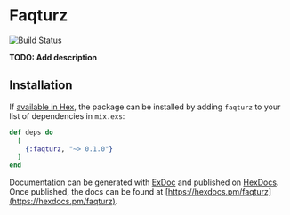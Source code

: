 # Faqturz

[![Build Status](https://travis-ci.org/goozzik/faqturz.svg?branch=master)](https://travis-ci.org/goozzik/faqturz)

**TODO: Add description**

## Installation

If [available in Hex](https://hex.pm/docs/publish), the package can be installed
by adding `faqturz` to your list of dependencies in `mix.exs`:

```elixir
def deps do
  [
    {:faqturz, "~> 0.1.0"}
  ]
end
```

Documentation can be generated with [ExDoc](https://github.com/elixir-lang/ex_doc)
and published on [HexDocs](https://hexdocs.pm). Once published, the docs can
be found at [https://hexdocs.pm/faqturz](https://hexdocs.pm/faqturz).
